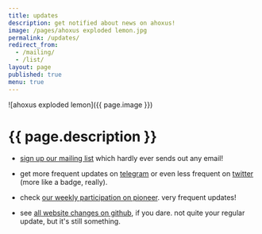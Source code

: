 ```yaml
---
title: updates
description: get notified about news on ahoxus!
image: /pages/ahoxus exploded lemon.jpg
permalink: /updates/
redirect_from:
  - /mailing/
  - /list/
layout: page
published: true
menu: true
---
```


![ahoxus exploded lemon]({{ page.image }})

# {{ page.description }}

- [sign up our mailing list](https://forms.gle/VvdnPbZ7guF8y6er9) which hardly ever sends out any email!

- get more frequent updates on [telegram](https://t.me/ahoxus) or even less frequent on [twitter](https://twitter.com/ahoxus) (more like a badge, really).

- check [our weekly participation on pioneer](/pioneer). very frequent updates!

- see [all website changes on github](https://github.com/ahoxus/ahoxus.github.io/commits/master), if you dare. not quite your regular update, but it's still something.
